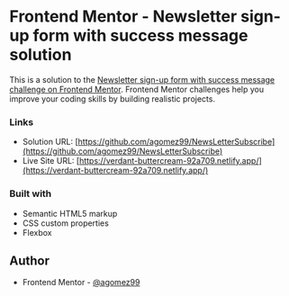 # Frontend Mentor - Newsletter sign-up form with success message solution

This is a solution to the [Newsletter sign-up form with success message challenge on Frontend Mentor](https://www.frontendmentor.io/challenges/newsletter-signup-form-with-success-message-3FC1AZbNrv). Frontend Mentor challenges help you improve your coding skills by building realistic projects. 



### Links

- Solution URL: [https://github.com/agomez99/NewsLetterSubscribe](https://github.com/agomez99/NewsLetterSubscribe)
- Live Site URL: [https://verdant-buttercream-92a709.netlify.app/](https://verdant-buttercream-92a709.netlify.app/)


### Built with

- Semantic HTML5 markup
- CSS custom properties
- Flexbox

## Author

- Frontend Mentor - [@agomez99](https://www.frontendmentor.io/profile/agomez99)
